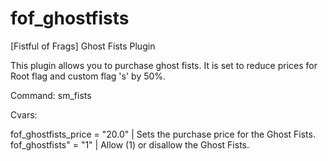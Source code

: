 # fof_ghostfists
[Fistful of Frags] Ghost Fists Plugin

This plugin allows you to purchase ghost fists. It is set to reduce prices for Root flag and custom flag 's' by 50%.

Command: sm_fists


Cvars:

fof_ghostfists_price = "20.0" | Sets the purchase price for the Ghost Fists.
fof_ghostfists" = "1" | Allow (1) or disallow the Ghost Fists.
